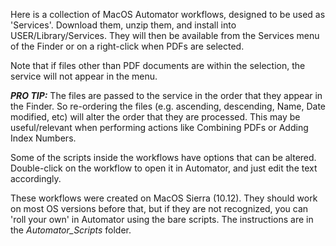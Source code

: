 Here is a collection of MacOS Automator workflows, designed to be used as 'Services'. Download them, unzip them, and install into USER/Library/Services. They will then be available from the Services menu of the Finder or on a right-click when PDFs are selected.

Note that if files other than PDF documents are within the selection, the service will not appear in the menu.

***PRO TIP:*** The files are passed to the service in the order that they appear in the Finder. So re-ordering the files (e.g. ascending, descending, Name, Date modified, etc) will alter the order that they are processed. This may be useful/relevant when performing actions like Combining PDFs or Adding Index Numbers.

Some of the scripts inside the workflows have options that can be altered. Double-click on the workflow to open it in Automator, and just edit the text accordingly.

These workflows were created on MacOS Sierra (10.12). They should work on most OS versions before that, but if they are not recognized, you can 'roll your own' in Automator using the bare scripts. The instructions are in the _Automator_Scripts_ folder.
